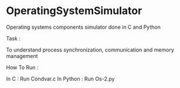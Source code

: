 # OperatingSystemSimulator
Operating systems components simulator done in C and Python

Task :

To understand process synchronization, communication and memory management

How To Run :

In C : Run Condvar.c
In Python : Run Os-2.py
